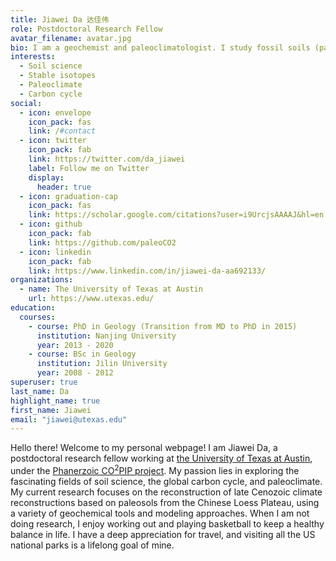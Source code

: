 ```yaml
---
title: Jiawei Da 达佳伟
role: Postdoctoral Research Fellow
avatar_filename: avatar.jpg
bio: I am a geochemist and paleoclimatologist. I study fossil soils (paleosols) to infer climate changes in the geologic past.
interests:
  - Soil science
  - Stable isotopes
  - Paleoclimate
  - Carbon cycle
social:
  - icon: envelope
    icon_pack: fas
    link: /#contact
  - icon: twitter
    icon_pack: fab
    link: https://twitter.com/da_jiawei
    label: Follow me on Twitter
    display:
      header: true
  - icon: graduation-cap
    icon_pack: fas
    link: https://scholar.google.com/citations?user=i9UrcjsAAAAJ&hl=en
  - icon: github
    icon_pack: fab
    link: https://github.com/paleoCO2
  - icon: linkedin
    icon_pack: fab
    link: https://www.linkedin.com/in/jiawei-da-aa692133/
organizations:
  - name: The University of Texas at Austin
    url: https://www.utexas.edu/
education:
  courses:
    - course: PhD in Geology (Transition from MD to PhD in 2015)
      institution: Nanjing University
      year: 2013 - 2020
    - course: BSc in Geology
      institution: Jilin University
      year: 2008 - 2012
superuser: true
last_name: Da
highlight_name: true
first_name: Jiawei
email: "jiawei@utexas.edu"
---
```

Hello there! Welcome to my personal webpage! I am Jiawei Da, a postdoctoral research fellow working at [the University of Texas at Austin](https://www.jsg.utexas.edu/researcher/jiawei_da/), under the [Phanerzoic CO<sup>2</sup>PIP project](https://paleo-co2.org/co2pip). My passion lies in exploring the fascinating fields of soil science, the global carbon cycle, and paleoclimate. My current research focuses on the reconstruction of late Cenozoic climate reconstructions based on paleosols from the Chinese Loess Plateau, using a variety of geochemical tools and modeling approaches. When I am not doing research, I enjoy working out and playing basketball to keep a healthy balance in life. I have a deep appreciation for travel, and visiting all the US national parks is a lifelong goal of mine.
